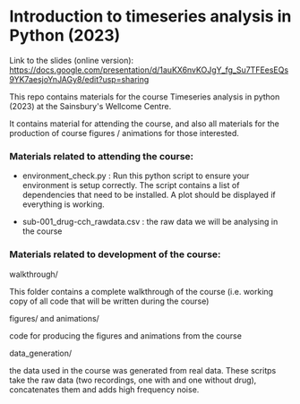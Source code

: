 # Introduction to timeseries analysis in Python (2023)

Link to the slides (online version): https://docs.google.com/presentation/d/1auKX6nvKOJgY_fg_Su7TFEesEQs9YK7aesjoYnJAGy8/edit?usp=sharing

This repo contains materials for the course Timeseries analysis in python (2023) at the 
Sainsbury's Wellcome Centre.

It contains material for attending the course, and also all materials for the production
of course figures / animations for those interested.

### Materials related to attending the course:

- environment_check.py : Run this python script to ensure your environment is setup correctly. 
			 The script contains a list of dependencies that need to be installed.
			 A plot should be displayed if everything is working. 

- sub-001_drug-cch_rawdata.csv : the raw data we will be analysing in the course




### Materials related to development of the course:

walkthrough/

This folder contains a complete walkthrough of the course (i.e. working copy of all 
code that will be written during the course)

figures/ and animations/

code for producing the figures and animations from the course

data_generation/ 

the data used in the course was generated from real data. These
scritps take the raw data (two recordings, one with and one without drug),
concatenates them and adds high frequency noise.